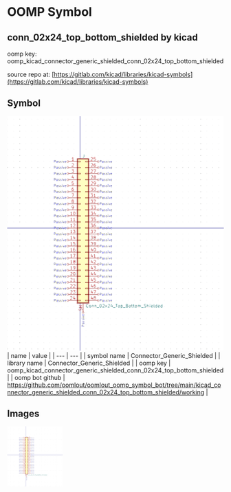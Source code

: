 # OOMP Symbol  
## conn_02x24_top_bottom_shielded  by kicad  
  
oomp key: oomp_kicad_connector_generic_shielded_conn_02x24_top_bottom_shielded  
  
source repo at: [https://gitlab.com/kicad/libraries/kicad-symbols](https://gitlab.com/kicad/libraries/kicad-symbols)  
## Symbol  
  
[![working.png](working_600.png)](working.png)  
| name | value | 
| --- | --- | 
| symbol name | Connector_Generic_Shielded | 
| library name | Connector_Generic_Shielded | 
| oomp key | oomp_kicad_connector_generic_shielded_conn_02x24_top_bottom_shielded | 
| oomp bot github | https://github.com/oomlout/oomlout_oomp_symbol_bot/tree/main/kicad_connector_generic_shielded_conn_02x24_top_bottom_shielded/working | 
## Images  
  
[![working.png](working_140.png)](working.png)  
